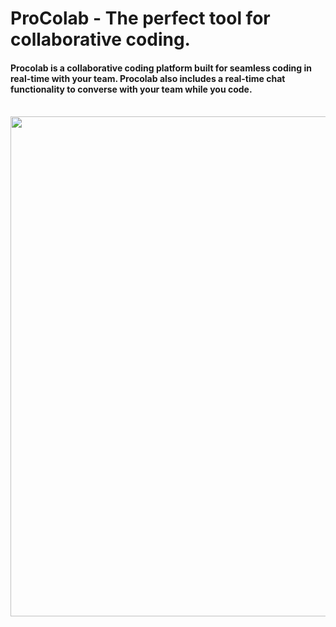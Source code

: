 # ProColab - The perfect tool for collaborative coding.
<h4>Procolab is a collaborative coding platform built for seamless coding in real-time with your team. Procolab also includes a real-time chat functionality to converse with your team while you code.</h4><br>


<img src="https://user-images.githubusercontent.com/59359937/186280746-7d9bd5a3-ae32-4926-b24f-9af96be34a0e.jpg" width="800" />
